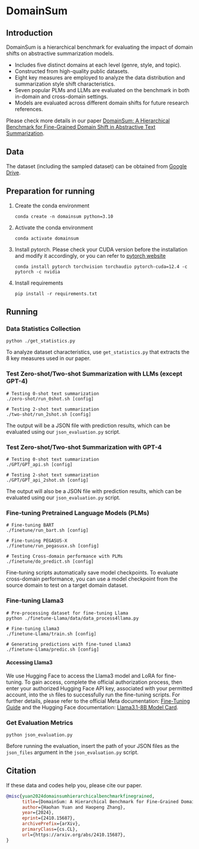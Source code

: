 # DomainSum

## Introduction

DomainSum is a hierarchical benchmark for evaluating the impact of domain shifts on abstractive summarization models.
- Includes five distinct domains at each level (genre, style, and topic).
- Constructed from high-quality public datasets.
- Eight key measures are employed to analyze the data distribution and summarization style shift characteristics.
- Seven popular PLMs and LLMs are evaluated on the benchmark in both in-domain and cross-domain settings.
- Models are evaluated across different domain shifts for future research references.

Please check more details in our paper [DomainSum: A Hierarchical Benchmark for Fine-Grained Domain Shift in Abstractive Text Summarization](https://arxiv.org/abs/2410.15687).

## Data

The dataset (including the sampled dataset) can be obtained from [Google Drive](https://drive.google.com/drive/folders/1rNp8PZg9iADISCjApvP4LY9oCbR0wbi0?usp=sharing).

## Preparation for running
1. Create the conda environment
    ```
    conda create -n domainsum python=3.10
    ```
2. Activate the conda environment
    ```
    conda activate domainsum
    ```
3. Install pytorch. Please check your CUDA version before the installation and modify it accordingly, or you can refer to [pytorch website](https://pytorch.org)
    ```
    conda install pytorch torchvision torchaudio pytorch-cuda=12.4 -c pytorch -c nvidia
    ```
3. Install requirements
    ```
    pip install -r requirements.txt

## Running

### Data Statistics Collection

```
python ./get_statistics.py
```

To analyze dataset characteristics, use `get_statistics.py` that extracts the 8 key measures used in our paper.


### Test Zero-shot/Two-shot Summarization with LLMs (except GPT-4)

```
# Testing 0-shot text summarization
./zero-shot/run_0shot.sh [config]

# Testing 2-shot text summarization
./two-shot/run_2shot.sh [config]
```

The output will be a JSON file with prediction results, which can be evaluated using our `json_evaluation.py` script.

### Test Zero-shot/Two-shot Summarization with GPT-4

```
# Testing 0-shot text summarization
./GPT/GPT_api.sh [config]

# Testing 2-shot text summarization
./GPT/GPT_api_2shot.sh [config]
```

The output will also be a JSON file with prediction results, which can be evaluated using our `json_evaluation.py` script.

### Fine-tuning Pretrained Language Models (PLMs)

```
# Fine-tuning BART
./finetune/run_bart.sh [config]

# Fine-tuning PEGASUS-X
./finetune/run_pegasusx.sh [config]

# Testing Cross-domain performance with PLMs
./finetune/do_predict.sh [config]
```

Fine-tuning scripts automatically save model checkpoints. To evaluate cross-domain performance, you can use a model checkpoint from the source domain to test on a target domain dataset.

### Fine-tuning Llama3

```
# Pre-processing dataset for fine-tuning Llama
python ./finetune-Llama/data/data_process4llama.py

# Fine-tuning Llama3
./finetune-Llama/train.sh [config]

# Generating predictions with fine-tuned Llama3
./finetune-Llama/predic.sh [config]
```

#### Accessing Llama3

We use Hugging Face to access the Llama3 model and LoRA for fine-tuning. To gain access, complete the official authorization process, then enter your authorized Hugging Face API key, associated with your permitted account, into the `sh` files to successfully run the fine-tuning scripts. For further details, please refer to the official Meta documentation: [Fine-Tuning Guide](https://www.llama.com/docs/how-to-guides/fine-tuning/) and the Hugging Face documentation: [Llama3.1-8B Model Card](https://huggingface.co/meta-llama/Llama-3.1-8B-Instruct).

### Get Evaluation Metrics

```
python json_evaluation.py
```

Before running the evaluation, insert the path of your JSON files as the `json_files` argument in the `json_evaluation.py` script.

## Citation

If these data and codes help you, please cite our paper.

```bib
@misc{yuan2024domainsumhierarchicalbenchmarkfinegrained,
      title={DomainSum: A Hierarchical Benchmark for Fine-Grained Domain Shift in Abstractive Text Summarization}, 
      author={Haohan Yuan and Haopeng Zhang},
      year={2024},
      eprint={2410.15687},
      archivePrefix={arXiv},
      primaryClass={cs.CL},
      url={https://arxiv.org/abs/2410.15687}, 
}
```
